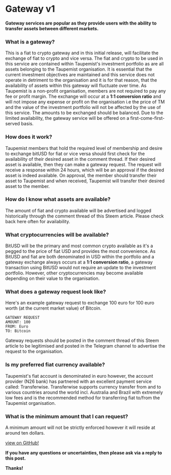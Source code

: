 # Gateway v1
**Gateway services are popular as they provide users with the ability to transfer assets between different markets.**

### What is a gateway?
This is a fiat to crypto gateway and in this initial release, will facilitate the exchange of fiat to crypto and vice versa.
The fiat and crypto to be used in this service are contained within Taupemist's investment portfolio as are all assets belonging to the Taupemist organisation. It is essential that the current investment objectives are maintained and this service does not operate in detriment to the organisation and it is for that reason, that the availability of assets within this gateway will fluctuate over time.
As Taupemist is a non-profit organisation, members are not required to pay any fee or profit margin.
The exchange will occur at a **1:1 conversion ratio** and will not impose any expense or profit on the organisation i.e the price of TM and the value of the investment portfolio will not be affected by the use of this service.
The amounts to be exchanged should be balanced.
Due to the limited availability, the gateway service will be offered on a  first-come-first-served basis. 

### How does it work?
Taupemist members that hold the required level of membership and desire to exchange bitUSD for fiat or vice versa should first check for the availability of their desired asset in the comment thread.
If their desired asset is available, then they can make a gateway request.
The request will receive a response within 24 hours, which will be an approval if the desired asset is indeed available.
On approval, the member should transfer their asset to Taupemist and when received, Taupemist will transfer their desired asset to the member.

### How do I know what assets are available?
The amount of fiat and crypto available will be advertised and logged historically through the comment thread of this Steem article.
Please check back here often for availability.

### What cryptocurrencies will be available?
BitUSD will be the primary and most common crypto available as it's a pegged to the price of fiat USD and provides the most convenience.
As BitUSD and fiat are both denominated in USD within the portfolio and a gateway exchange always occurs at a **1:1 conversion ratio**, a gateway transaction using BitUSD would not require an update to the investment portfolio. However, other cryptocurrencies may become available depending on their value to the organisation.

### What does a gateway request look like?
Here's an example gateway request to exchange 100 euro for 100 euro worth (at the current market value) of Bitcoin.
```
GATEWAY REQUEST
AMOUNT: 100
FROM: Euro
TO: Bitcoin
```
Gateway requests should be posted in the comment thread of this Steem article to be legitimised and posted in the Telegram channel to advertise the request to the organisation.

### Is my preferred fiat currency available?
Taupemist's fiat account is denominated in euro however, the account provider (N26 bank) has partnered with an excellent payment service called: Transferwise. Transferwise supports currency transfer from and to various countries around the world incl. Australia and Brazil with extremely low fees and is the recommended method for transferring fiat to/from the Taupemist organisation.

### What is the minimum amount that I can request?
A minimum amount will not be strictly enforced however it will reside at around ten dollars.

[view on GitHub!](https://github.com/TaupeMist/TaupeMist/blob/master/Gateway.md)

**If you have any questions or uncertainties, then please ask via a reply to this post.**

**Thanks!**
